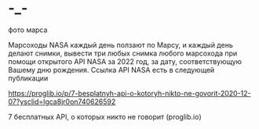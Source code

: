 # -_-
фото марса

Марсоходы NASA каждый день ползают по Марсу, и каждый день делают снимки, вывести три любых снимка любого марсохода при помощи открытого API NASA за 2022 год, за дату, соответствующую Вашему дню рождения. Ссылка API NASA есть в следующей публикации

https://proglib.io/p/7-besplatnyh-api-o-kotoryh-nikto-ne-govorit-2020-12-07?ysclid=lgca8jr0on740626592

7 бесплатных API, о которых никто не говорит (proglib.io)
